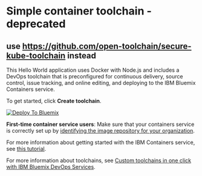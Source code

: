 # Simple container toolchain - deprecated
## use https://github.com/open-toolchain/secure-kube-toolchain instead

This Hello World application uses Docker with Node.js and includes a DevOps toolchain that is preconfigured for continuous delivery, source control, issue tracking, and online editing, and deploying to the IBM Bluemix Containers service.

To get started, click **Create toolchain**.

[![Deploy To Bluemix](https://console.bluemix.net/devops/graphics/create_toolchain_button.png)](https://console.bluemix.net/devops/setup/deploy/?repository=https%3A//github.com/open-toolchain/simple-container-toolchain)

**First-time container service users**: Make sure that your containers service is correctly set up by [identifying the image repository for your organization](https://console.bluemix.net/docs/containers/container_creating_ov.html#container_namespace). 

For more information about getting started with the IBM Containers service, see [this tutorial](https://console.bluemix.net/docs/containers/container_gettingstarted_tutorial_lesson1.html#container_gettingstarted_tutorial_lesson_1).

For more information about toolchains, see [Custom toolchains in one click with IBM Bluemix DevOps Services](https://developer.ibm.com/devops-services/2016/06/16/open-toolchain-with-ibm-bluemix-devops-services/).
